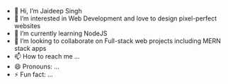 - 👋 Hi, I’m Jaideep Singh
- 👀 I’m interested in Web Development and love to design pixel-perfect websites
- 🌱 I’m currently learning NodeJS
- 💞️ I’m looking to collaborate on Full-stack web projects including MERN stack apps
- 📫 How to reach me ...
- 😄 Pronouns: ...
- ⚡ Fun fact: ...

<!---
jaideep2004/jaideep2004 is a ✨ special ✨ repository because its `README.md` (this file) appears on your GitHub profile.
You can click the Preview link to take a look at your changes.
--->
